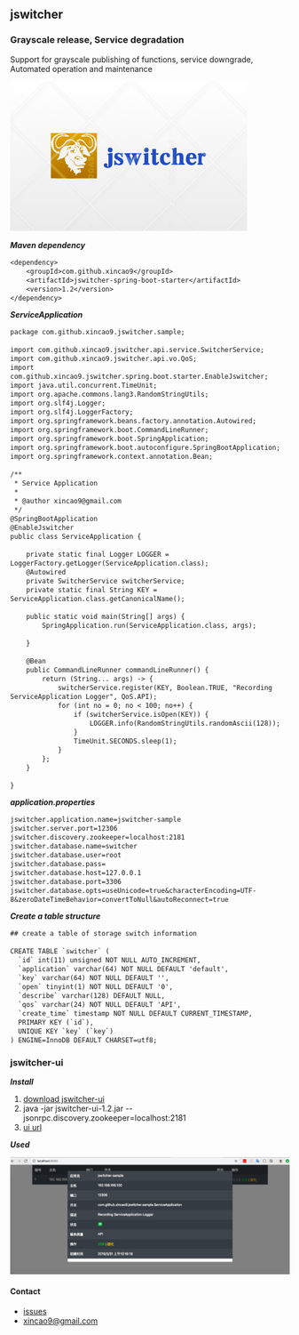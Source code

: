 ## jswitcher

### Grayscale release, Service degradation

Support for grayscale publishing of functions, service downgrade, Automated operation and maintenance

![logo](https://github.com/xincao9/jswitcher/blob/master/logo.png)

**_Maven dependency_**

```
<dependency>
    <groupId>com.github.xincao9</groupId>
    <artifactId>jswitcher-spring-boot-starter</artifactId>
    <version>1.2</version>
</dependency>
```

**_ServiceApplication_**

```
package com.github.xincao9.jswitcher.sample;

import com.github.xincao9.jswitcher.api.service.SwitcherService;
import com.github.xincao9.jswitcher.api.vo.QoS;
import com.github.xincao9.jswitcher.spring.boot.starter.EnableJswitcher;
import java.util.concurrent.TimeUnit;
import org.apache.commons.lang3.RandomStringUtils;
import org.slf4j.Logger;
import org.slf4j.LoggerFactory;
import org.springframework.beans.factory.annotation.Autowired;
import org.springframework.boot.CommandLineRunner;
import org.springframework.boot.SpringApplication;
import org.springframework.boot.autoconfigure.SpringBootApplication;
import org.springframework.context.annotation.Bean;

/**
 * Service Application
 *
 * @author xincao9@gmail.com
 */
@SpringBootApplication
@EnableJswitcher
public class ServiceApplication {

    private static final Logger LOGGER = LoggerFactory.getLogger(ServiceApplication.class);
    @Autowired
    private SwitcherService switcherService;
    private static final String KEY = ServiceApplication.class.getCanonicalName();

    public static void main(String[] args) {
        SpringApplication.run(ServiceApplication.class, args);

    }

    @Bean
    public CommandLineRunner commandLineRunner() {
        return (String... args) -> {
            switcherService.register(KEY, Boolean.TRUE, "Recording ServiceApplication Logger", QoS.API);
            for (int no = 0; no < 100; no++) {
                if (switcherService.isOpen(KEY)) {
                    LOGGER.info(RandomStringUtils.randomAscii(128));
                }
                TimeUnit.SECONDS.sleep(1);
            }
        };
    }

}
```

**_application.properties_**

```
jswitcher.application.name=jswitcher-sample
jswitcher.server.port=12306
jswitcher.discovery.zookeeper=localhost:2181
jswitcher.database.name=switcher
jswitcher.database.user=root
jswitcher.database.pass=
jswitcher.database.host=127.0.0.1
jswitcher.database.port=3306
jswitcher.database.opts=useUnicode=true&characterEncoding=UTF-8&zeroDateTimeBehavior=convertToNull&autoReconnect=true
```

**_Create a table structure_**

```
## create a table of storage switch information

CREATE TABLE `switcher` (
  `id` int(11) unsigned NOT NULL AUTO_INCREMENT,
  `application` varchar(64) NOT NULL DEFAULT 'default',
  `key` varchar(64) NOT NULL DEFAULT '',
  `open` tinyint(1) NOT NULL DEFAULT '0',
  `describe` varchar(128) DEFAULT NULL,
  `qos` varchar(24) NOT NULL DEFAULT 'API',
  `create_time` timestamp NOT NULL DEFAULT CURRENT_TIMESTAMP,
  PRIMARY KEY (`id`),
  UNIQUE KEY `key` (`key`)
) ENGINE=InnoDB DEFAULT CHARSET=utf8;

```

### jswitcher-ui

**_Install_**


1. [download jswitcher-ui](https://search.maven.org/remotecontent?filepath=com/github/xincao9/jswitcher-ui/1.2/jswitcher-ui-1.2.jar)
2. java -jar jswitcher-ui-1.2.jar --jsonrpc.discovery.zookeeper=localhost:2181
3. [ui url](http://localhost:8080)

**_Used_**

![keys](https://github.com/xincao9/jswitcher/blob/master/keys.png)

#### Contact

* [issues](https://github.com/xincao9/jswitcher/issues)
* xincao9@gmail.com
